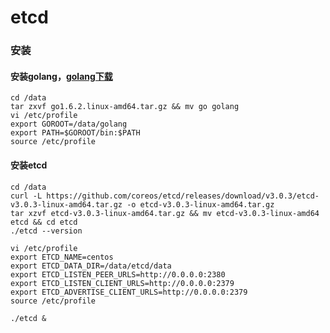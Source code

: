 # etcd

### 安装
#### 安装golang，[golang下载](http://pan.baidu.com/s/1qYgq7Qc)
	cd /data
	tar zxvf go1.6.2.linux-amd64.tar.gz && mv go golang
	vi /etc/profile
	export GOROOT=/data/golang
	export PATH=$GOROOT/bin:$PATH
	source /etc/profile
	
#### 安装etcd
	cd /data
	curl -L https://github.com/coreos/etcd/releases/download/v3.0.3/etcd-v3.0.3-linux-amd64.tar.gz -o etcd-v3.0.3-linux-amd64.tar.gz
	tar xzvf etcd-v3.0.3-linux-amd64.tar.gz && mv etcd-v3.0.3-linux-amd64 etcd && cd etcd
	./etcd --version
	
	vi /etc/profile
	export ETCD_NAME=centos
	export ETCD_DATA_DIR=/data/etcd/data
	export ETCD_LISTEN_PEER_URLS=http://0.0.0.0:2380
	export ETCD_LISTEN_CLIENT_URLS=http://0.0.0.0:2379
	export ETCD_ADVERTISE_CLIENT_URLS=http://0.0.0.0:2379
	source /etc/profile
	
	./etcd &
